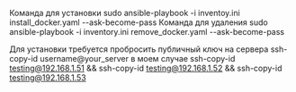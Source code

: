 Команда для установки
sudo ansible-playbook -i inventoy.ini install_docker.yaml --ask-become-pass
Команда для удаления
sudo ansible-playbook -i inventory.ini remove_docker.yaml --ask-become-pass

Для установки требуется пробросить публичный ключ на сервера
ssh-copy-id username@your_server
в моем случае ssh-copy-id testing@192.168.1.51 && ssh-copy-id testing@192.168.1.52 && ssh-copy-id testing@192.168.1.53
